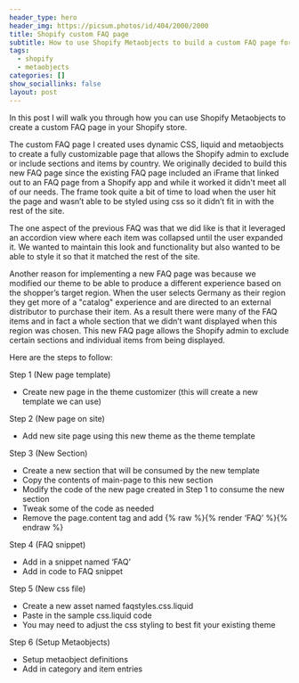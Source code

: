 ```yaml
---
header_type: hero
header_img: https://picsum.photos/id/404/2000/2000
title: Shopify custom FAQ page
subtitle: How to use Shopify Metaobjects to build a custom FAQ page for your Shopify store
tags:
  - shopify
  - metaobjects
categories: []
show_sociallinks: false
layout: post
---
```



In this post I will walk you through how you can use Shopify Metaobjects to create a custom FAQ page in your Shopify store.

The custom FAQ page I created uses dynamic CSS, liquid and metaobjects to create a fully customizable page that allows the Shopify admin to exclude or include sections and items by country. We originally decided to build this new FAQ page since the existing FAQ page included an iFrame that linked out to an FAQ page from a Shopify app and while it worked it didn't meet all of our needs. The frame took quite a bit of time to load when the user hit the page and wasn’t able to be styled using css so it didn’t fit in with the rest of the site. 

The one aspect of the previous FAQ was that we did like is that it leveraged an accordion view where each item was collapsed until the user expanded it. We wanted to maintain this look and functionality but also wanted to be able to style it so that it matched the rest of the site.

Another reason for implementing a new FAQ page was because we modified our theme to be able to produce a different experience based on the shopper’s target region. When the user selects Germany as their region they get more of a "catalog" experience and are directed to an external distributor to purchase their item. As a result there were many of the FAQ items and in fact a whole section that we didn’t want displayed when this region was chosen. This new FAQ page allows the Shopify admin to exclude certain sections and individual items from being displayed.

Here are the steps to follow:

Step 1 (New page template)
* Create new page in the theme customizer (this will create a new template we can use)

Step 2 (New page on site)
* Add new site page using this new theme as the theme template

Step 3 (New Section)
*	Create a new section that will be consumed by the new template
*	Copy the contents of main-page to this new section
*	Modify the code of the new page created in Step 1 to consume the new section
*	Tweak some of the code as needed
*	Remove the page.content tag and add {% raw %}{% render ‘FAQ’ %}{% endraw %}

Step 4 (FAQ snippet)
*	Add in a snippet named ‘FAQ’
*	Add in code to FAQ snippet

Step 5 (New css file)
*	Create a new asset named faqstyles.css.liquid
*	Paste in the sample css.liquid code
*	You may need to adjust the css styling to best fit your existing theme

Step 6 (Setup Metaobjects)
*	Setup metaobject definitions
*	Add in category and item entries

<!---
{ include snippets/video.html id="QC6X82l0-1c" provider="youtube" nolazy="true"}
--->


